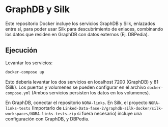 # GraphDB y Silk

Este repositorio Docker incluye los servicios GraphDB y Silk, enlazados entre sí, para poder usar Silk para descubrimiento de enlaces, combinando los datos que residen en GraphDB con datos externos (Ej. DBPedia).

## Ejecución

Levantar los servicios:

```bash
docker-compose up
```

Esto debería levantar los dos servicios en localhost 7200 (GraphDB) y 81 (Silk). Los puertos y volumenes se pueden configurar en el archivo `docker-compose.yml` (Ambos servicios persisten los datos en los volumenes).

En GraphDB, conectar el repositorio `NORA-links`. En Silk, el proyecto `NORA-links-tests` (Importarlo de `Linked-Data-fase-2/graphdb-silk-docker/silk-workspaces/NORA-links-tests.zip` si fuera necesario) incluye una configuración con GraphDB, y DBPedia.